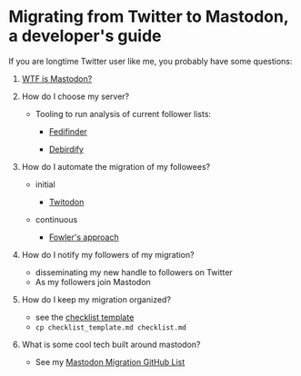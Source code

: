 # Migrating from Twitter to Mastodon, a developer's guide

If you are longtime Twitter user like me, you probably have some questions:

1. [WTF is Mastodon?](https://docs.joinmastodon.org/) 
2. How do I choose my server?

   - Tooling to run analysis of current follower lists:

     - [Fedifinder](https://github.com/lucahammer/fedifinder)

     - [Debirdify](https://github.com/pruvisto/debirdify)
3. How do I automate the migration of my followees?

   - initial
     - [Twitodon](https://twitodon.com/)

   - continuous
     - [Fowler's approach](https://twitter.com/martinfowler/status/1616074839537684480)
4. How do I notify my followers of my migration?

   - disseminating my new handle to followers on Twitter
   - As my followers join Mastodon
5. How do I keep my migration organized?
   - see the [checklist template](https://github.com/aloutfi/twitter_to_mastodon/blob/main/checklist_template.md)
   - `cp checklist_template.md checklist.md`

6. What is some cool tech built around mastodon?
   - See my [Mastodon Migration GitHub List](https://github.com/stars/aloutfi/lists/mastodon-migration)